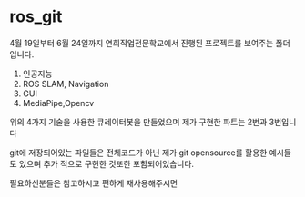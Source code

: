 # ros_git

4월 19일부터 6월 24일까지 연희직업전문학교에서 진행된 프로젝트를 보여주는 폴더입니다.

1. 인공지능
2. ROS SLAM, Navigation
3. GUI
4. MediaPipe,Opencv

위의 4가지 기술을 사용한 큐레이터봇을 만들었으며 제가 구현한 파트는 2번과 3번입니다

git에 저장되어있는 파일들은 전체코드가 아닌 제가 git opensource를 활용한 예시들도 있으며 추가 적으로 구현한 것또한 포함되어있습니다.

필요하신분들은 참고하시고 편하게 재사용해주시면 
